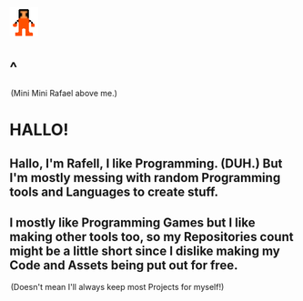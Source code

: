 <img src="big_mini_mini_rafael.png" align=center>
<h1>          ^          </h1>
<legend>(Mini Mini Rafael above me.)</legend>
<h1>HALLO!</h1>
<h2>Hallo, I'm Rafell, I like Programming. (DUH.) But I'm mostly messing with random Programming tools and Languages to create stuff.</h2>
<h2>I mostly like Programming Games but I like making other tools too, so my Repositories count might be a little short since I dislike making my Code and Assets being put out for free.</h2>
<legend>(Doesn't mean I'll always keep most Projects for myself!)</legend>

